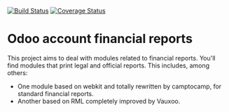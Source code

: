 [![Build Status](https://travis-ci.org/OCA/account-financial-reporting.svg?branch=12.0)](https://travis-ci.org/OCA/account-financial-reporting)
[![Coverage Status](https://coveralls.io/repos/OCA/account-financial-reporting/badge.png?branch=12.0)](https://coveralls.io/r/OCA/account-financial-reporting?branch=12.0)

Odoo account financial reports
==============================

This project aims to deal with modules related to financial reports. You'll 
find modules that print legal and official reports. This includes, among 
others:

* One module based on webkit and totally rewritten by camptocamp, for standard
  financial reports.
* Another based on RML completely improved by Vauxoo.



